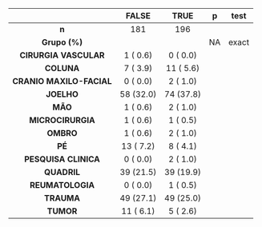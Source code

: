 

|           &nbsp;           |   FALSE   |   TRUE    |  p  |  test  |
|:--------------------------:|:---------:|:---------:|:---:|:------:|
|           **n**            |    181    |    196    |     |        |
|       **Grupo (%)**        |           |           | NA  | exact  |
|   **CIRURGIA VASCULAR**    | 1 ( 0.6)  | 0 ( 0.0)  |     |        |
|         **COLUNA**         | 7 ( 3.9)  | 11 ( 5.6) |     |        |
|  **CRANIO MAXILO-FACIAL**  | 0 ( 0.0)  | 2 ( 1.0)  |     |        |
|         **JOELHO**         | 58 (32.0) | 74 (37.8) |     |        |
|          **MÃO**           | 1 ( 0.6)  | 2 ( 1.0)  |     |        |
|     **MICROCIRURGIA**      | 1 ( 0.6)  | 1 ( 0.5)  |     |        |
|         **OMBRO**          | 1 ( 0.6)  | 2 ( 1.0)  |     |        |
|           **PÉ**           | 13 ( 7.2) | 8 ( 4.1)  |     |        |
|    **PESQUISA CLINICA**    | 0 ( 0.0)  | 2 ( 1.0)  |     |        |
|        **QUADRIL**         | 39 (21.5) | 39 (19.9) |     |        |
|      **REUMATOLOGIA**      | 0 ( 0.0)  | 1 ( 0.5)  |     |        |
|         **TRAUMA**         | 49 (27.1) | 49 (25.0) |     |        |
|         **TUMOR**          | 11 ( 6.1) | 5 ( 2.6)  |     |        |

